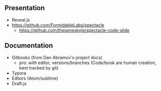 ## Presentation
- Reveal.js
- https://github.com/FormidableLabs/spectacle
  - https://github.com/thejameskyle/spectacle-code-slide

## Documentation
- Gitbooks (from Dan Abramov's project docs)
  - pro: with editor, versions/branches (Code/book are human creation, best tracked by git)
- Typora
- Editors (Atom/sublime)
- Draft.js
